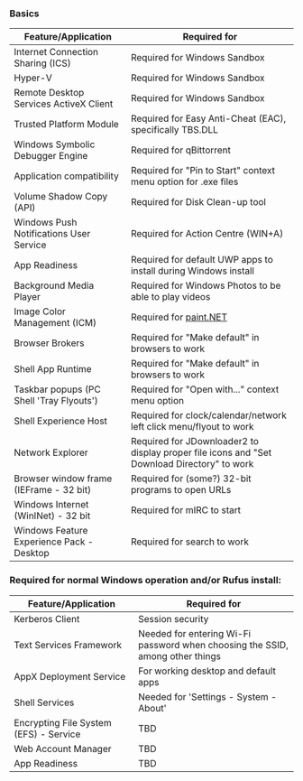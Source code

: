 
### Basics

| Feature/Application | Required for |
| -------- | ------- |
| Internet Connection Sharing (ICS)	| Required for Windows Sandbox |
| Hyper-V | Required for Windows Sandbox |
| Remote Desktop Services ActiveX Client | Required for Windows Sandbox |
| Trusted Platform Module | Required for Easy Anti-Cheat (EAC), specifically TBS.DLL |
| Windows Symbolic Debugger Engine | Required for qBittorrent |
| Application compatibility | Required for "Pin to Start" context menu option for .exe files |
| Volume Shadow Copy (API) | Required for Disk Clean-up tool |
| Windows Push Notifications User Service | Required for Action Centre (WIN+A) |
| App Readiness | Required for default UWP apps to install during Windows install |
| Background Media Player | Required for Windows Photos to be able to play videos |
| Image Color Management (ICM) | Required for [paint.NET](https://www.getpaint.net/) |
| Browser Brokers | Required for "Make default" in browsers to work |
| Shell App Runtime | Required for "Make default" in browsers to work |
| Taskbar popups (PC Shell 'Tray Flyouts') | Required for "Open with..." context menu option |
| Shell Experience Host | Required for clock/calendar/network left click menu/flyout to work |
| Network Explorer | Required for JDownloader2 to display proper file icons and "Set Download Directory" to work |
| Browser window frame (IEFrame - 32 bit) | Required for (some?) 32-bit programs to open URLs |
| Windows Internet (WinINet) - 32 bit | Required for mIRC to start |
| Windows Feature Experience Pack - Desktop | Required for search to work |

### Required for normal Windows operation and/or Rufus install:

| Feature/Application | Required for |
| -------- | ------- |
| Kerberos Client | Session security |
| Text Services Framework | Needed for entering Wi-Fi password when choosing the SSID, among other things |
| AppX Deployment Service | For working desktop and default apps |
| Shell Services | Needed for 'Settings - System - About'
| Encrypting File System (EFS) - Service | TBD |
| Web Account Manager | TBD |
| App Readiness | TBD |
